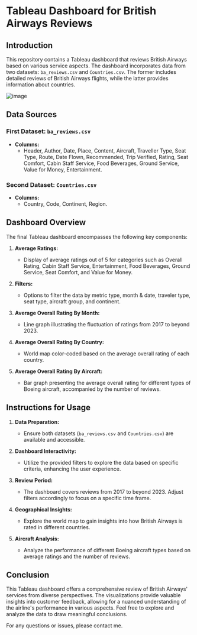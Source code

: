 # Tableau Dashboard for British Airways Reviews

## Introduction
This repository contains a Tableau dashboard that reviews British Airways based on various service aspects. The dashboard incorporates data from two datasets: `ba_reviews.csv` and `Countries.csv`. The former includes detailed reviews of British Airways flights, while the latter provides information about countries.

![image](https://github.com/pedronatanaelfs/bitish_airways_review/assets/125995273/14361d08-1db3-40fa-b89d-2ebbca8b1728)

## Data Sources

### First Dataset: `ba_reviews.csv`
- **Columns:**
  - Header, Author, Date, Place, Content, Aircraft, Traveller Type, Seat Type, Route, Date Flown, Recommended, Trip Verified, Rating, Seat Comfort, Cabin Staff Service, Food Beverages, Ground Service, Value for Money, Entertainment.

### Second Dataset: `Countries.csv`
- **Columns:**
  - Country, Code, Continent, Region.

## Dashboard Overview

The final Tableau dashboard encompasses the following key components:

1. **Average Ratings:**
   - Display of average ratings out of 5 for categories such as Overall Rating, Cabin Staff Service, Entertainment, Food Beverages, Ground Service, Seat Comfort, and Value for Money.

2. **Filters:**
   - Options to filter the data by metric type, month & date, traveler type, seat type, aircraft group, and continent.

3. **Average Overall Rating By Month:**
   - Line graph illustrating the fluctuation of ratings from 2017 to beyond 2023.

4. **Average Overall Rating By Country:**
   - World map color-coded based on the average overall rating of each country.

5. **Average Overall Rating By Aircraft:**
   - Bar graph presenting the average overall rating for different types of Boeing aircraft, accompanied by the number of reviews.

## Instructions for Usage

1. **Data Preparation:**
   - Ensure both datasets (`ba_reviews.csv` and `Countries.csv`) are available and accessible.

2. **Dashboard Interactivity:**
   - Utilize the provided filters to explore the data based on specific criteria, enhancing the user experience.

3. **Review Period:**
   - The dashboard covers reviews from 2017 to beyond 2023. Adjust filters accordingly to focus on a specific time frame.

4. **Geographical Insights:**
   - Explore the world map to gain insights into how British Airways is rated in different countries.

5. **Aircraft Analysis:**
   - Analyze the performance of different Boeing aircraft types based on average ratings and the number of reviews.

## Conclusion
This Tableau dashboard offers a comprehensive review of British Airways' services from diverse perspectives. The visualizations provide valuable insights into customer feedback, allowing for a nuanced understanding of the airline's performance in various aspects. Feel free to explore and analyze the data to draw meaningful conclusions.

For any questions or issues, please contact me.
